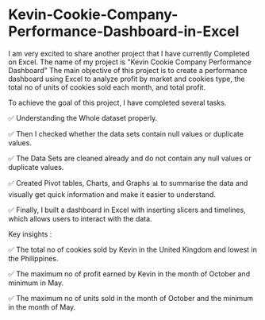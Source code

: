 # Kevin-Cookie-Company-Performance-Dashboard-in-Excel

I am very excited to share another project that I have currently Completed on Excel. The name of my project is "Kevin Cookie Company Performance Dashboard" The main objective of this project is to create a performance dashboard using Excel to analyze profit by market and cookies type, the total no of units of cookies sold each month, and total profit.


To achieve the goal of this project, I have completed several tasks.


✅ Understanding the Whole dataset properly.

✅ Then I checked whether the data sets contain null values or duplicate values.

✅ The Data Sets are cleaned already and do not contain any null values or duplicate values.

✅ Created Pivot tables, Charts, and Graphs 📊 to summarise the data and visually get quick information and make it easier to understand.

✅ Finally, I built a dashboard in Excel with inserting slicers and timelines, which allows users to interact with the data.

 Key insights :
 
✅ The total no of cookies sold by Kevin in the United Kingdom and lowest in the Philippines.

✅ The maximum no of profit earned by Kevin in the month of October and minimum in May.

✅ The maximum no of units sold in the month of October and the minimum in the month of May.
